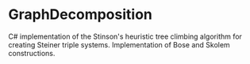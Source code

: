 GraphDecomposition
==================

C# implementation of the Stinson's heuristic tree climbing
algorithm for creating Steiner triple systems. Implementation
of Bose and Skolem constructions.